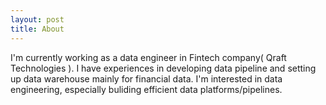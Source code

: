 ```yaml
---
layout: post
title: About
---
```


I'm currently working as a data engineer in Fintech company( Qraft Technologies ).
I have experiences in developing data pipeline and setting up data warehouse mainly for financial data.
I'm interested in data engineering, especially buliding efficient data platforms/pipelines.